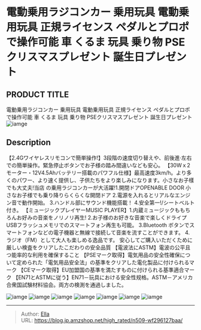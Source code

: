 # 電動乗用ラジコンカー 乗用玩具 電動乗用玩具 正規ライセンス ペダルとプロポで操作可能 車 くるま 玩具 乗り物 PSEクリスマスプレゼント 誕生日プレゼント


## PRODUCT TITLE 

電動乗用ラジコンカー 乗用玩具 電動乗用玩具 正規ライセンス ペダルとプロポで操作可能 車 くるま 玩具 乗り物 PSEクリスマスプレゼント 誕生日プレゼント![iamge](https://b2bfiles1.gigab2b.cn/image/wkseller/305/20220914_bbe44b81f2624f48bafe6a7095d513a5.jpg)

## Description

【2.4Gワイヤレスリモコンで簡単操作!】3段階の速度切り替えや、前後進·左右での簡単操作。緊急停止ボタンでお子様の踏み間違いなども安心。
【30Wｘ2モーター・12V4.5Ahバッテリー搭載のパワフル仕様】最高速度3km/h。より多くのパワー、より速く提供し、子供たちをより楽しみになります。小さなお子樣でも大丈夫!当店 の乗用ラジコンカーが大活躍!1.開閉ドアOPENABLE DOOR 小さなお子様でも乗り降りらくらくな開閉ドア 2.電源を入れるとリアルなエンジン音で動作開始。 3.ハンドル部にサウンド機能搭載！ 4.安全第一!/シートベルト付き。
【ミュージックプレイヤーMUSIC PLAYER】1.内蔵ミュージックももちろんお好みの音楽をノリノリ再生! 2.お子様のお好きな音楽で楽しくドライプUSBフラッシュメモリでのスマートフォン再生も可能。 3.Bluetooth ボタンでスマートフォンなどの電子機器と無線で接続して音楽を流すことができます。 4.ラジオ（FM）として大人も楽しめる逸品です。 安心してご購入いただくために厳しい検査をクリアしたこだわりの安全品質
【電波法にASTM】電波の公平且つ能率的な利用を確保すること
【PSEマーク取得】電気用品の安全性確保について定められた「電気用品安全法」の基準をクリアした電化製品に付けられるマーク
【CEマーク取得】EU加盟国の基準を満たすものに付けられる基準適合マーク
【EN71とASTMに従う】EN71－玩具における安全性规格。ASTM－アメリカ合衆国試験材料協会。両方の検測を通過しました。



![iamge](https://b2bfiles1.gigab2b.cn/image/wkseller/305/20220914_b06a839c3b0b7e872115ae4d9fcaef8d.jpg)
![iamge](https://b2bfiles1.gigab2b.cn/image/wkseller/305/20220915_fe2946b975bdbedfa80446b50e2c7fd6.jpg)
![iamge](https://b2bfiles1.gigab2b.cn/image/wkseller/305/20220915_f3f525552397028f4557d98272597838.jpg)
![iamge](https://b2bfiles1.gigab2b.cn/image/wkseller/305/20220915_431e5888fcbb78dbca8f535531a33397.jpg)
![iamge](https://b2bfiles1.gigab2b.cn/image/wkseller/305/20220915_19989192a041cd98abbbfa7f9e04b8b2.jpg)
![iamge](https://b2bfiles1.gigab2b.cn/image/wkseller/305/20220915_8ced8a5d4fdd69fc2064d9780b7f5310.jpg)
![iamge](https://b2bfiles1.gigab2b.cn/image/wkseller/305/20220915_39131955eccbc141cd4a6990347757f4.jpg)


---

> Author: [Ella](https://blog.jp.amzshop.net/)  
> URL: https://blog.jp.amzshop.net/high_rated/n509-wf296127baa/  

